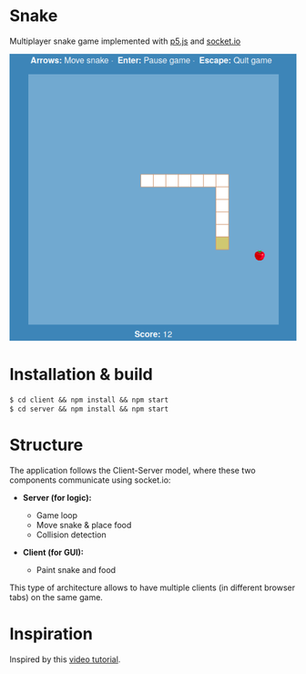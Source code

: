 # Snake
Multiplayer snake game implemented with [p5.js] and [socket.io]

![Screenshot](./screenshots/snake.png)

[p5.js]: https://p5js.org
[socket.io]: https://socket.io


# Installation & build
```console
$ cd client && npm install && npm start
$ cd server && npm install && npm start
```


# Structure
The application follows the Client-Server model, where these two components communicate using socket.io:

- **Server (for logic):**
  + Game loop
  + Move snake & place food
  + Collision detection

- **Client (for GUI):**
  + Paint snake and food

This type of architecture allows to have multiple clients (in different browser tabs) on the same game.


# Inspiration
Inspired by this [video tutorial][video-tutorial].

[video-tutorial]: https://www.youtube.com/watch?v=ppcBIHv_ZPs
